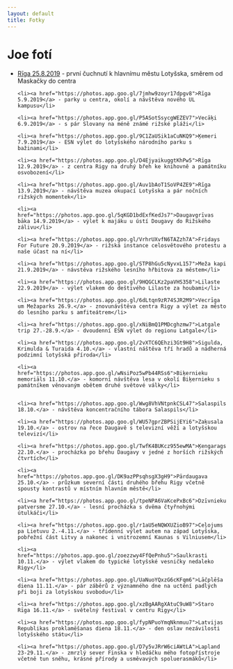 ```yaml
---
layout: default
title: Fotky
---
```


<div class="home" id="home">
<h1>Joe fotí</h1>
  <ul>
    <li><a href="https://photos.app.goo.gl/GNJFKCK8fwZdmSCA7">Rīga 25.8.2019</a> - první čuchnutí k hlavnímu městu Lotyšska, směrem od Maskačky do centra</li>

    <li><a href="https://photos.app.goo.gl/7jmhw9zoyr17dpgv8">Rīga 5.9.2019</a> - parky u centra, okolí a návštěva nového UL kampusu</li>

    <li><a href="https://photos.app.goo.gl/P5ASotSsycgWEZEV7">Vecāķi 6.9.2019</a> - s pár Slovany na méně známé rižské pláži</li>

    <li><a href="https://photos.app.goo.gl/9C1ZaUSik1aCuNKQ9">Ķemeri 7.9.2019</a> - ESN výlet do lotyšského národního parku s bažinami</li>

    <li><a href="https://photos.app.goo.gl/D4EjyaikuggtKhPw5">Rīga 12.9.2019</a> - z centra Rigy na druhý břeh ke knihovně a památníku osvobození</li>

    <li><a href="https://photos.app.goo.gl/Auv1bAoT1SoVP4ZE9">Rīga 13.9.2019</a> - návštěva muzea okupací Lotyšska a pár nočních rižských momentek</li>

    <li><a href="https://photos.app.goo.gl/5qKGD1bdExfKedJs7">Daugavgrīvas bāka 14.9.2019</a> - výlet k majáku u ústí Dougavy do Rižského zálivu</li>

    <li><a href="https://photos.app.goo.gl/VrhrUXvfN6TAZzh7A">Fridays For Future 20.9.2019</a> - rižská instance celosvětového protestu a naše účast na ní</li>

    <li><a href="https://photos.app.goo.gl/STP8hGu5cNyvxL157">Meža kapi 21.9.2019</a> - návstěva rižského lesního hřbitova za městem</li>

    <li><a href="https://photos.app.goo.gl/9HQGCLKz2paVHS358">Lilaste 22.9.2019</a> - výlet vlakem do deštivého Lilaste za houbami</li>
    
    <li><a href="https://photos.app.goo.gl/6dLtqn9zR74SJR2M9">Vecrīga um Mežaparks 26.9.</a> - znovunávštěva centra Rigy a výlet za město do lesního parku s amfiteátrem</li>

    <li><a href="https://photos.app.goo.gl/xNiBmQ1PMDcghzmw7">Latgale trip 27.-28.9.</a> - dvoudenní ESN výlet do regionu Latgale</li>

    <li><a href="https://photos.app.goo.gl/2vXTC6QEhzi3Gt9H8">Sigulda, Krimulda & Turaida 4.10.</a> - vlastní náštěva tří hradů a nádherná podzimní lotyšská příroda</li>

    <li><a href="https://photos.app.goo.gl/wNsiPoz5wPb44RSs6">Biķernieku memoriāls 11.10.</a> - komorní návštěva lesa v okolí Biķernieku s památníkem věnovaným obětem druhé světové války</li>


    <li><a href="https://photos.app.goo.gl/Wwg8VhVNtpnkCSL47">Salaspils 18.10.</a> - návštěva koncentračního tábora Salaspils</li>

    <li><a href="https://photos.app.goo.gl/WU57gprZBPSijEYi6">Zaķusala 19.10.</a> - ostrov na řece Daugavě s televizní věží a lotyšskou televizí</li>

    <li><a href="https://photos.app.goo.gl/TwfK4BUKcz955ewMA">Ķengarags 22.10.</a> - procházka po břehu Daugavy v jedné z horších rižských čtvrtích</li>

    <li><a href="https://photos.app.goo.gl/DK9azPPsqhsgX3gH9">Pārdaugava 25.10.</a> - průzkum severní části druhého břehu Rigy včetně spousty kontrastů v místním hlavním městě</li>

    <li><a href="https://photos.app.goo.gl/tpeNPA6VaKcePxBc6">Dzīvnieku patversme 27.10.</a> - lesní procházka s dvěma čtyřnohými útulkáči</li>

    <li><a href="https://photos.app.goo.gl/r1aU5eNQWXUZioB97">Ceļojums pa Lietuvu 2.-4.11.</a> - třídenní výlet autem na západ Lotyšska, pobřežní část Litvy a nakonec i vnitrozemní Kaunas s Vilniusem</li>

    <li><a href="https://photos.app.goo.gl/zoezzwy4FfQePnhu5">Saulkrasti 10.11.</a> - výlet vlakem do typické lotyšské vesničky nedaleko Rigy</li>

    <li><a href="https://photos.app.goo.gl/UaNuoYQxzG6cKFqm6">Lāčplēša diena 11.11.</a> - pár záběrů z významného dne na uctění padlých při boji za lotyšskou svobodu</li>

    <li><a href="https://photos.app.goo.gl/xzBgAARgXAtuC9uW8">Staro Rīga 16.11.</a> - světelný festival v centru Rigy</li>

    <li><a href="https://photos.app.goo.gl/fypNPuoYmqNknmuu7">Latvijas Republikas proklamēšanas diena 18.11.</a> - den oslav nezávilosti lotyšského státu</li>

    <li><a href="https://photos.app.goo.gl/D7y5vJRrW6ciAWtLA">Lapland 23-29.11.</a> - zmrzlý sever Finska v hledáčku mého fotopřístroje včetně tun sněhu, krásné přírody a usměvavých spoluerasmáků</li>

  </ul>
</div>